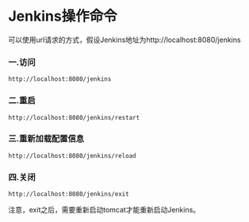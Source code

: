 # Jenkins操作命令

可以使用url请求的方式，假设Jenkins地址为http://localhost:8080/jenkins

### 一.访问

```
http://localhost:8080/jenkins
```

### 二.重启

```
http://localhost:8080/jenkins/restart
```

### 三.重新加载配置信息

```
http://localhost:8080/jenkins/reload
```

### 四.关闭

```
http://localhost:8080/jenkins/exit
```

注意，exit之后，需要重新启动tomcat才能重新启动Jenkins。

